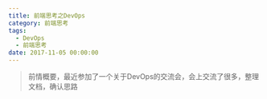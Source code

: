 ```yaml
---
title: 前端思考之DevOps
category: 前端思考
tags:
  - DevOps
  - 前端思考
date: 2017-11-05 00:00:00
---
```


> 前情概要，最近参加了一个关于DevOps的交流会，会上交流了很多，整理文档，确认思路

<!-- more -->

